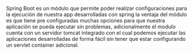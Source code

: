 Spring Boot es un módulo que permite poder realizar configuraciones para la ejecución de nuestra app desarrolladas con spring la ventaja del módulo es que tiene pre configuradas muchas opciones para que nuestra aplicación se pueda ejecutar sin problemas, adicionalmente el modulo cuenta con un servidor tomcat integrado con el cual podemos ejecutar las aplicaciones desarrolladas de forma fácil sin tener que estar configurando un servlet container adicional.

